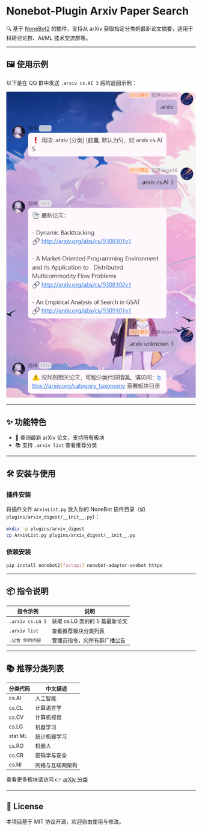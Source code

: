 # Nonebot-Plugin  Arxiv Paper Search

🔍 基于 [NoneBot2](https://v2.nonebot.dev/) 的插件，支持从 arXiv 获取指定分类的最新论文摘要，适用于科研讨论群、AI/ML 技术交流群等。

---

## 🖼 使用示例

以下是在 QQ 群中发送 `.arxiv cs.AI 3` 后的返回示例：

![arxiv demo](demo/demo.png)

---

## ✨ 功能特色

- 🧠 查询最新 arXiv 论文，支持所有板块
- 📚 支持 `.arxiv list` 查看推荐分类

---

## 🛠 安装与使用

### 插件安装

将插件文件 `ArxivList.py` 放入你的 NoneBot 插件目录（如 `plugins/arxiv_digest/__init__.py`）：

```bash
mkdir -p plugins/arxiv_digest
cp ArxivList.py plugins/arxiv_digest/__init__.py
```

### 依赖安装

```bash
pip install nonebot2[fastapi] nonebot-adapter-onebot httpx
```

---

## 📦 指令说明

| 指令示例            | 说明                       |
|---------------------|----------------------------|
| `.arxiv cs.LG 5`     | 获取 cs.LG 类别的 5 篇最新论文 |
| `.arxiv list`        | 查看推荐板块分类列表          |
| `.公告 你的内容`     | 管理员指令，向所有群广播公告     |

---

## 📚 推荐分类列表

| 分类代码 | 中文描述 |
|----------|-----------|
| cs.AI    | 人工智能 |
| cs.CL    | 计算语言学 |
| cs.CV    | 计算机视觉 |
| cs.LG    | 机器学习 |
| stat.ML  | 统计机器学习 |
| cs.RO    | 机器人 |
| cs.CR    | 密码学与安全 |
| cs.NI    | 网络与互联网架构 |

查看更多板块请访问 👉 [arXiv 分类](https://arxiv.org/category_taxonomy)


---

## 📃 License

本项目基于 MIT 协议开源，欢迎自由使用与修改。
